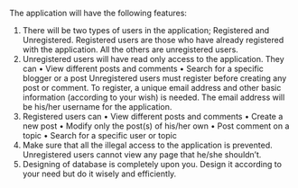 The application will have the following features:
1.	There will be two types of users in the application; Registered and Unregistered. Registered users are those who have already registered with the application. All the others are unregistered users.
2.	Unregistered users will have read only access to the application. They can
•	View different posts and comments
•	Search for a specific blogger or a post
Unregistered users must register before creating any post or comment. To register, a unique email address and other basic information (according to your wish) is needed. The email address will be his/her username for the application.
3.	Registered users can
•	View different posts and comments
•	Create a new post
•	Modify only the post(s) of his/her own
•	Post comment on a topic
•	Search for a specific user or topic
4.	Make sure that all the illegal access to the application is prevented. Unregistered users cannot view any page that he/she shouldn’t.
5.	Designing of database is completely upon you. Design it according to your need but do it wisely and efficiently.
